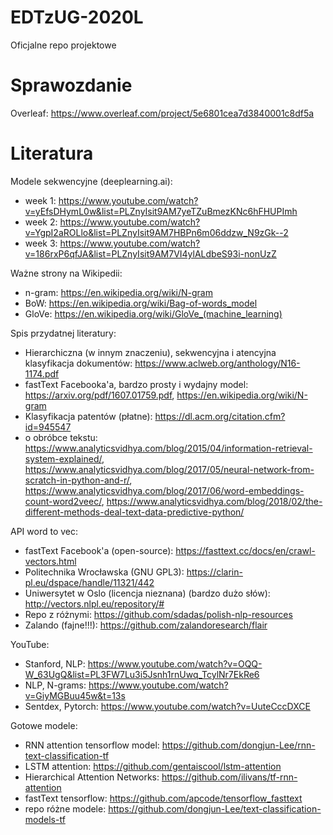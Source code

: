 # EDTzUG-2020L
Oficjalne repo projektowe

# Sprawozdanie

Overleaf: https://www.overleaf.com/project/5e6801cea7d3840001c8df5a

# Literatura

Modele sekwencyjne (deeplearning.ai):
* week 1: https://www.youtube.com/watch?v=yEfsDHymL0w&list=PLZnyIsit9AM7yeTZuBmezKNc6hFHUPImh
* week 2: https://www.youtube.com/watch?v=YgpI2aROLlo&list=PLZnyIsit9AM7HBPn6m06ddzw_N9zGk--2
* week 3: https://www.youtube.com/watch?v=186rxP6qfJA&list=PLZnyIsit9AM7VI4ylALdbeS93i-nonUzZ

Ważne strony na Wikipedii:
* n-gram: https://en.wikipedia.org/wiki/N-gram
* BoW: https://en.wikipedia.org/wiki/Bag-of-words_model
* GloVe: https://en.wikipedia.org/wiki/GloVe_(machine_learning)

Spis przydatnej literatury:
* Hierarchiczna (w innym znaczeniu), sekwencyjna i atencyjna klasyfikacja dokumentów: https://www.aclweb.org/anthology/N16-1174.pdf
* fastText Facebooka'a, bardzo prosty i wydajny model: https://arxiv.org/pdf/1607.01759.pdf, https://en.wikipedia.org/wiki/N-gram
* Klasyfikacja patentów (płatne): https://dl.acm.org/citation.cfm?id=945547
* o obróbce tekstu: https://www.analyticsvidhya.com/blog/2015/04/information-retrieval-system-explained/, https://www.analyticsvidhya.com/blog/2017/05/neural-network-from-scratch-in-python-and-r/, https://www.analyticsvidhya.com/blog/2017/06/word-embeddings-count-word2veec/, https://www.analyticsvidhya.com/blog/2018/02/the-different-methods-deal-text-data-predictive-python/

API word to vec: 
* fastText Facebook'a (open-source): https://fasttext.cc/docs/en/crawl-vectors.html
* Politechnika Wrocławska (GNU GPL3): https://clarin-pl.eu/dspace/handle/11321/442
* Uniwersytet w Oslo (licencja nieznana) (bardzo dużo słów): http://vectors.nlpl.eu/repository/#
* Repo z różnymi: https://github.com/sdadas/polish-nlp-resources
* Zalando (fajne!!!): https://github.com/zalandoresearch/flair

YouTube:
* Stanford, NLP: https://www.youtube.com/watch?v=OQQ-W_63UgQ&list=PL3FW7Lu3i5Jsnh1rnUwq_TcylNr7EkRe6
* NLP, N-grams: https://www.youtube.com/watch?v=GiyMGBuu45w&t=13s
* Sentdex, Pytorch: https://www.youtube.com/watch?v=UuteCccDXCE

Gotowe modele:
* RNN attention tensorflow model: https://github.com/dongjun-Lee/rnn-text-classification-tf
* LSTM attention: https://github.com/gentaiscool/lstm-attention
* Hierarchical Attention Networks: https://github.com/ilivans/tf-rnn-attention
* fastText tensorflow: https://github.com/apcode/tensorflow_fasttext
* repo różne modele: https://github.com/dongjun-Lee/text-classification-models-tf

